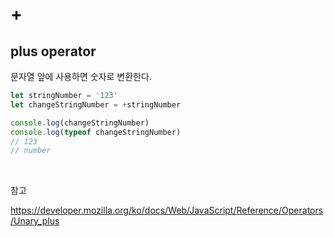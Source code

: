# +

## plus operator

문자열 앞에 사용하면 숫자로 변환한다.

```javascript
let stringNumber = '123'
let changeStringNumber = +stringNumber

console.log(changeStringNumber)
console.log(typeof changeStringNumber)
// 123
// number
```

<br>

참고

https://developer.mozilla.org/ko/docs/Web/JavaScript/Reference/Operators/Unary_plus


